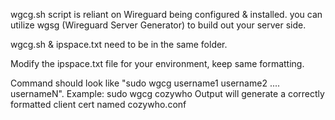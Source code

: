 wgcg.sh script is reliant on Wireguard being configured & installed.
you can utilize wgsg (Wireguard Server Generator) to build out your server side.

wgcg.sh & ipspace.txt need to be in the same folder.

Modify the ipspace.txt file for your environment, keep same formatting.

Command should look like "sudo wgcg username1 username2 .... usernameN".
Example: sudo wgcg cozywho
Output will generate a correctly formatted client cert named cozywho.conf
